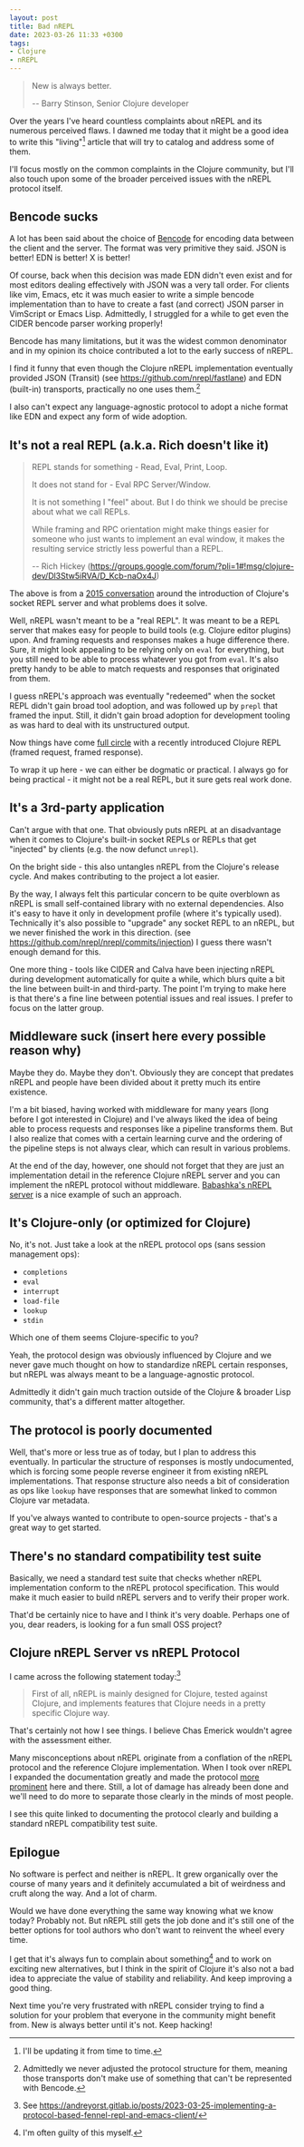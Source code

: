 ```yaml
---
layout: post
title: Bad nREPL
date: 2023-03-26 11:33 +0300
tags:
- Clojure
- nREPL
---
```


> New is always better.
>
> -- Barry Stinson, Senior Clojure developer

Over the years I've heard countless complaints about nREPL and its numerous
perceived flaws. I dawned me today that it might be a good idea to write this
"living"[^1] article that will try to catalog and address some of them.

I'll focus mostly on the common complaints in the Clojure community, but I'll also
touch upon some of the broader perceived issues with the nREPL protocol itself.

## Bencode sucks

A lot has been said about the choice of
[Bencode](https://en.wikipedia.org/wiki/Bencode) for encoding data between the
client and the server. The format was very primitive they said. JSON is better!
EDN is better! X is better!

Of course, back when this decision was made EDN didn't even exist and for most
editors dealing effectively with JSON was a very tall order. For clients
like vim, Emacs, etc it was much easier to write a simple bencode implementation
than to have to create a fast (and correct) JSON parser in VimScript or Emacs Lisp.
Admittedly, I struggled for a while to get even the CIDER bencode parser working properly!

Bencode has many limitations, but it was the widest common denominator and in my
opinion its choice contributed a lot to the early success of nREPL.

I find it funny that even though the Clojure nREPL implementation eventually
provided JSON (Transit) (see <https://github.com/nrepl/fastlane>) and EDN
(built-in) transports, practically no one uses them.[^2]

I also can't expect any language-agnostic protocol to adopt a niche format like EDN and
expect any form of wide adoption.

## It's not a real REPL (a.k.a. Rich doesn't like it)

> REPL stands for something - Read, Eval, Print, Loop.
>
> It does not stand for - Eval RPC Server/Window.
>
> It is not something I "feel" about. But I do think we should be precise about what we call REPLs.
>
> While framing and RPC orientation might make things easier for someone who just wants to implement an eval window, it makes the resulting service strictly less powerful than a REPL.
>
> -- Rich Hickey (<https://groups.google.com/forum/?pli=1#!msg/clojure-dev/Dl3Stw5iRVA/D_Kcb-naOx4J>)

The above is from a [2015 conversation](https://groups.google.com/forum/?pli=1#!msg/clojure-dev/Dl3Stw5iRVA/D_Kcb-naOx4J) around the introduction of Clojure's socket REPL server and what problems does it solve.

Well, nREPL wasn't meant to be a "real REPL". It was meant to be a REPL server
that makes easy for people to build tools (e.g. Clojure editor plugins)
upon. And framing requests and responses makes a huge difference there. Sure, it
might look appealing to be relying only on `eval` for everything, but you still
need to be able to process whatever you got from `eval`. It's also pretty handy to be able to
match requests and responses that originated from them.

I guess nREPL's approach was eventually "redeemed" when the socket REPL didn't gain broad
tool adoption, and was followed up by `prepl` that framed the input. Still, it
didn't gain broad adoption for development tooling as was hard to deal with its
unstructured output.

Now things have come [full circle](https://tonsky.me/blog/clojure-sublimed-3/) with a recently introduced Clojure REPL (framed request, framed response).

To wrap it up here - we can either be dogmatic or practical. I always go for being practical - it might not be a real REPL, but it sure gets real work done.

## It's a 3rd-party application

Can't argue with that one. That obviously puts nREPL at an disadvantage when it comes to Clojure's built-in socket REPLs or REPLs that get "injected" by clients (e.g. the now defunct `unrepl`).

On the bright side - this also untangles nREPL from the Clojure's release cycle. And makes contributing to the project a lot easier.

By the way, I always felt this particular concern to be quite overblown as nREPL is small self-contained library with no external dependencies. Also it's easy to have it only in development profile (where it's typically used). Technically it's also possible to "upgrade" any socket REPL to an nREPL, but we never finished the work in this direction. (see <https://github.com/nrepl/nrepl/commits/injection>) I guess there wasn't enough demand for this.

One more thing - tools like CIDER and Calva have been injecting nREPL during
development automatically for quite a while, which blurs quite a bit the line
between built-in and third-party. The point I'm trying to make here is that
there's a fine line between potential issues and real issues. I prefer to focus
on the latter group.

## Middleware suck (insert here every possible reason why)

Maybe they do. Maybe they don't. Obviously they are concept that predates nREPL and people have been divided about it pretty much its entire existence.

I'm a bit biased, having worked with middleware for many years (long before I
got interested in Clojure) and I've always liked the idea of being able to
process requests and responses like a pipeline transforms them. But I also
realize that comes with a certain learning curve and the ordering of the
pipeline steps is not always clear, which can result in various problems.

At the end of the day, however, one should not forget
that they are just an implementation detail in the reference Clojure nREPL server
and you can implement the nREPL protocol without middleware. [Babashka's nREPL server](https://github.com/babashka/babashka.nrepl) is a nice example of such an approach.

## It's Clojure-only (or optimized for Clojure)

No, it's not. Just take a look at the nREPL protocol ops (sans session management ops):

- `completions`
- `eval`
- `interrupt`
- `load-file`
- `lookup`
- `stdin`

Which one of them seems Clojure-specific to you?

Yeah, the protocol design was obviously influenced by Clojure and we never gave
much thought on how to standardize nREPL certain responses, but nREPL was always meant
to be a language-agnostic protocol.

Admittedly it didn't gain much traction outside of the Clojure & broader Lisp community, that's a different matter altogether.

## The protocol is poorly documented

Well, that's more or less true as of today, but I plan to address this eventually. In particular the structure of responses is mostly
undocumented, which is forcing some people reverse engineer it from existing nREPL implementations. That response structure also needs
a bit of consideration as ops like `lookup` have responses that are somewhat linked to common Clojure var metadata.

If you've always wanted to contribute to open-source projects - that's a great way to get started.

## There's no standard compatibility test suite

Basically, we need a standard test suite that checks whether nREPL implementation conform to the nREPL protocol specification.
This would make it much easier to build nREPL servers and to verify their proper work.

That'd be certainly nice to have and I think it's very doable. Perhaps one of you, dear readers, is looking for a fun small OSS project?

## Clojure nREPL Server vs nREPL Protocol

I came across the following statement today:[^3]

> First of all, nREPL is mainly designed for Clojure, tested against Clojure, and implements features that Clojure needs in a pretty specific Clojure way.

That's certainly not how I see things. I believe Chas Emerick wouldn't agree with the assessment either.

Many misconceptions about nREPL originate from a conflation of the nREPL protocol and the reference Clojure implementation. When I took over nREPL
I expanded the documentation greatly and made the protocol [more prominent](https://nrepl.org/nrepl/1.0/index.html#beyond-clojure) here and there.
Still, a lot of damage has already been done and we'll need to do more to separate those clearly in the minds of most people.

I see this quite linked to documenting the protocol clearly and building a standard nREPL compatibility test suite.

## Epilogue

No software is perfect and neither is nREPL. It grew organically over the course
of many years and it definitely accumulated a bit of weirdness and cruft along
the way. And a lot of charm.

Would we have done everything the same way knowing
what we know today? Probably not. But nREPL still gets the job done and it's
still one of the better options for tool authors who don't want to reinvent the
wheel every time.

I get that it's always fun to complain about something[^4] and to work on exciting
new alternatives, but I think in the spirit of Clojure it's also not a bad idea
to appreciate the value of stability and reliability. And keep improving a good
thing.

Next time you're very frustrated with nREPL consider trying to find a solution for your problem that everyone
in the community might benefit from. New is always better until it's not. Keep hacking!

[^1]: I'll be updating it from time to time.
[^2]: Admittedly we never adjusted the protocol structure for them, meaning those transports don't make use of something that can't be represented with Bencode.
[^3]: See <https://andreyorst.gitlab.io/posts/2023-03-25-implementing-a-protocol-based-fennel-repl-and-emacs-client/>
[^4]: I'm often guilty of this myself.
